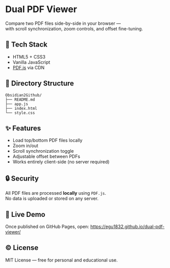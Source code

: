 # Dual PDF Viewer

Compare two PDF files side-by-side in your browser —  
with scroll synchronization, zoom controls, and offset fine-tuning.

## 🔧 Tech Stack
- HTML5 + CSS3
- Vanilla JavaScript
- [PDF.js](https://mozilla.github.io/pdf.js/) via CDN

## 📁 Directory Structure
```
Obsidian2Github/
├── README.md
├── app.js
├── index.html
└── style.css
```

## ✨ Features
- Load top/bottom PDF files locally
- Zoom in/out
- Scroll synchronization toggle
- Adjustable offset between PDFs
- Works entirely client-side (no server required)

## 🔒 Security
All PDF files are processed **locally** using `PDF.js`.  
No data is uploaded or stored on any server.

## 🚀 Live Demo
Once published on GitHub Pages, open:
https://egu1832.github.io/dual-pdf-viewer/

## ©️ License
MIT License — free for personal and educational use.